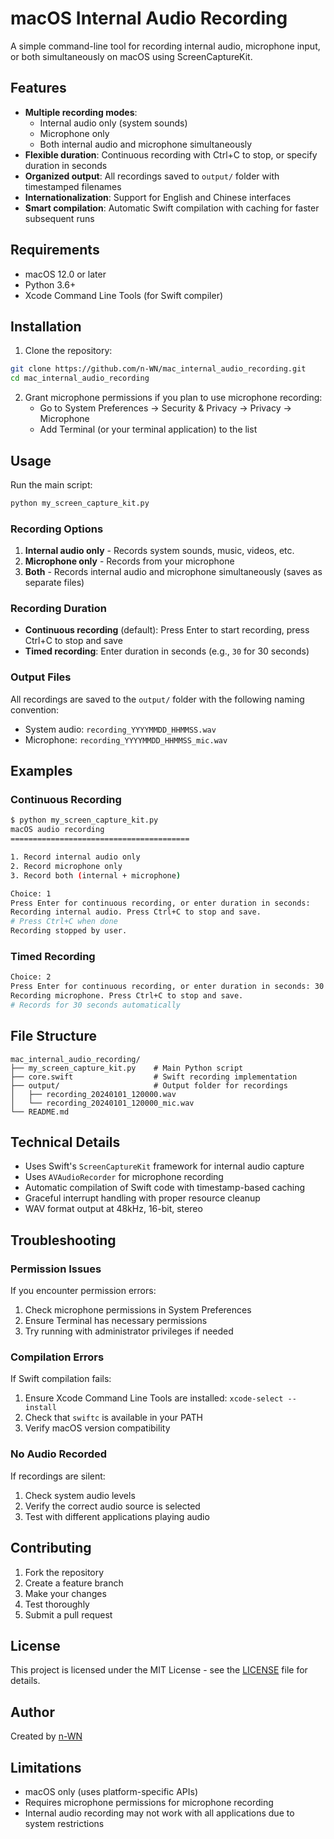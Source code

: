 # macOS Internal Audio Recording

A simple command-line tool for recording internal audio, microphone input, or both simultaneously on macOS using ScreenCaptureKit.

## Features

- **Multiple recording modes**:
  - Internal audio only (system sounds)
  - Microphone only
  - Both internal audio and microphone simultaneously
- **Flexible duration**: Continuous recording with Ctrl+C to stop, or specify duration in seconds
- **Organized output**: All recordings saved to `output/` folder with timestamped filenames
- **Internationalization**: Support for English and Chinese interfaces
- **Smart compilation**: Automatic Swift compilation with caching for faster subsequent runs

## Requirements

- macOS 12.0 or later
- Python 3.6+
- Xcode Command Line Tools (for Swift compiler)

## Installation

1. Clone the repository:
```bash
git clone https://github.com/n-WN/mac_internal_audio_recording.git
cd mac_internal_audio_recording
```

2. Grant microphone permissions if you plan to use microphone recording:
   - Go to System Preferences → Security & Privacy → Privacy → Microphone
   - Add Terminal (or your terminal application) to the list

## Usage

Run the main script:
```bash
python my_screen_capture_kit.py
```

### Recording Options

1. **Internal audio only** - Records system sounds, music, videos, etc.
2. **Microphone only** - Records from your microphone
3. **Both** - Records internal audio and microphone simultaneously (saves as separate files)

### Recording Duration

- **Continuous recording** (default): Press Enter to start recording, press Ctrl+C to stop and save
- **Timed recording**: Enter duration in seconds (e.g., `30` for 30 seconds)

### Output Files

All recordings are saved to the `output/` folder with the following naming convention:
- System audio: `recording_YYYYMMDD_HHMMSS.wav`
- Microphone: `recording_YYYYMMDD_HHMMSS_mic.wav`

## Examples

### Continuous Recording
```bash
$ python my_screen_capture_kit.py
macOS audio recording
========================================

1. Record internal audio only
2. Record microphone only
3. Record both (internal + microphone)

Choice: 1
Press Enter for continuous recording, or enter duration in seconds: 
Recording internal audio. Press Ctrl+C to stop and save.
# Press Ctrl+C when done
Recording stopped by user.
```

### Timed Recording
```bash
Choice: 2
Press Enter for continuous recording, or enter duration in seconds: 30
Recording microphone. Press Ctrl+C to stop and save.
# Records for 30 seconds automatically
```

## File Structure

```
mac_internal_audio_recording/
├── my_screen_capture_kit.py    # Main Python script
├── core.swift                  # Swift recording implementation
├── output/                     # Output folder for recordings
│   ├── recording_20240101_120000.wav
│   └── recording_20240101_120000_mic.wav
└── README.md
```

## Technical Details

- Uses Swift's `ScreenCaptureKit` framework for internal audio capture
- Uses `AVAudioRecorder` for microphone recording
- Automatic compilation of Swift code with timestamp-based caching
- Graceful interrupt handling with proper resource cleanup
- WAV format output at 48kHz, 16-bit, stereo

## Troubleshooting

### Permission Issues
If you encounter permission errors:
1. Check microphone permissions in System Preferences
2. Ensure Terminal has necessary permissions
3. Try running with administrator privileges if needed

### Compilation Errors
If Swift compilation fails:
1. Ensure Xcode Command Line Tools are installed: `xcode-select --install`
2. Check that `swiftc` is available in your PATH
3. Verify macOS version compatibility

### No Audio Recorded
If recordings are silent:
1. Check system audio levels
2. Verify the correct audio source is selected
3. Test with different applications playing audio

## Contributing

1. Fork the repository
2. Create a feature branch
3. Make your changes
4. Test thoroughly
5. Submit a pull request

## License

This project is licensed under the MIT License - see the [LICENSE](LICENSE) file for details.

## Author

Created by [n-WN](https://github.com/n-WN)

## Limitations

- macOS only (uses platform-specific APIs)
- Requires microphone permissions for microphone recording
- Internal audio recording may not work with all applications due to system restrictions